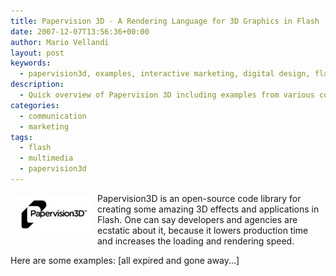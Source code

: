 ```yaml
---
title: Papervision 3D - A Rendering Language for 3D Graphics in Flash
date: 2007-12-07T13:56:36+00:00
author: Mario Vellandi
layout: post
keywords:
  - papervision3d, examples, interactive marketing, digital design, flash
description:
  - Quick overview of Papervision 3D including examples from various companies.
categories:
  - communication
  - marketing
tags:
  - flash
  - multimedia
  - papervision3d
---
```

<img src="../wp-content/uploads/2008/03/logo-papervision.jpg" alt="papervision3d logo" hspace="10" vspace="5" align="left" />Papervision3D is an open-source code library for creating some amazing 3D effects and applications in Flash. One can say developers and agencies are ecstatic about it, because it lowers production time and increases the loading and rendering speed.

Here are some examples: [all expired and gone away...]

